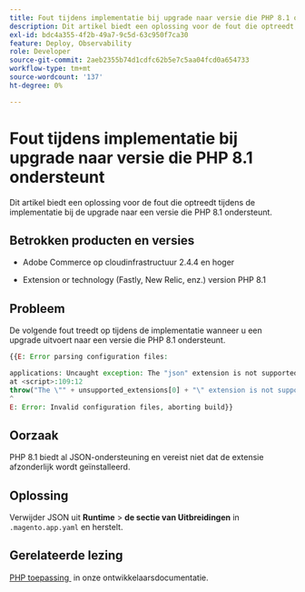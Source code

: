```yaml
---
title: Fout tijdens implementatie bij upgrade naar versie die PHP 8.1 ondersteunt
description: Dit artikel biedt een oplossing voor de fout die optreedt tijdens de implementatie bij de upgrade naar een versie die PHP 8.1 ondersteunt.
exl-id: bdc4a355-4f2b-49a7-9c5d-63c950f7ca30
feature: Deploy, Observability
role: Developer
source-git-commit: 2aeb2355b74d1cdfc62b5e7c5aa04fcd0a654733
workflow-type: tm+mt
source-wordcount: '137'
ht-degree: 0%

---
```


# Fout tijdens implementatie bij upgrade naar versie die PHP 8.1 ondersteunt

Dit artikel biedt een oplossing voor de fout die optreedt tijdens de implementatie bij de upgrade naar een versie die PHP 8.1 ondersteunt.

## Betrokken producten en versies

* Adobe Commerce op cloudinfrastructuur 2.4.4 en hoger

* Extension or technology (Fastly, New Relic, enz.) version PHP 8.1

## Probleem

De volgende fout treedt op tijdens de implementatie wanneer u een upgrade uitvoert naar een versie die PHP 8.1 ondersteunt.

```PHP
{{E: Error parsing configuration files:

applications: Uncaught exception: The "json" extension is not supported for php:8.1
at <script>:109:12
throw("The \"" + unsupported_extensions[0] + "\" extension is not supported for " + service.type);
^
E: Error: Invalid configuration files, aborting build}}
```

## Oorzaak

PHP 8.1 biedt al JSON-ondersteuning en vereist niet dat de extensie afzonderlijk wordt geïnstalleerd.

## Oplossing

Verwijder JSON uit **Runtime** > **de sectie van Uitbreidingen** in `.magento.app.yaml` en herstelt.

## Gerelateerde lezing

[&#x200B; PHP toepassing &#x200B;](https://experienceleague.adobe.com/nl/docs/commerce-cloud-service/user-guide/configure/app/php-settings) in onze ontwikkelaarsdocumentatie.
